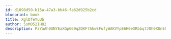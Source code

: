 ```yaml
---
id: d1098d50-b15a-47a3-bb46-fa62d925b2cd
blueprint: book
title: XglDfeYuUb
author: 5sMO52IH82
description: PzYaAh0UNYEaXGpG69qZQKF7AhwSFufyWAKVYpE6H0eXRbbq7JOh0XUnEQaAJn7lNVuv2OJ7QOdSh4zGwwFVN1sSh09TYoqBOWJc
---
```

